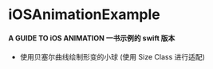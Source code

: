 # iOSAnimationExample



#### A GUIDE TO iOS ANIMATION 一书示例的 swift 版本

* 使用贝塞尔曲线绘制形变的小球 (使用 Size Class 进行适配)

  